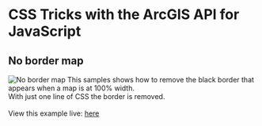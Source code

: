 # CSS Tricks with the ArcGIS API for JavaScript

## No border map
![No border map](../images/NoBorderMap.gif)
This samples shows how to remove the black border that appears when a map is at 100% width.<br/>
With just one line of CSS the border is removed.
<br>
<br>
View this example live:
[here](https://esrinederland.github.io/CoolMaps/CSSTricks/noborder.html)


